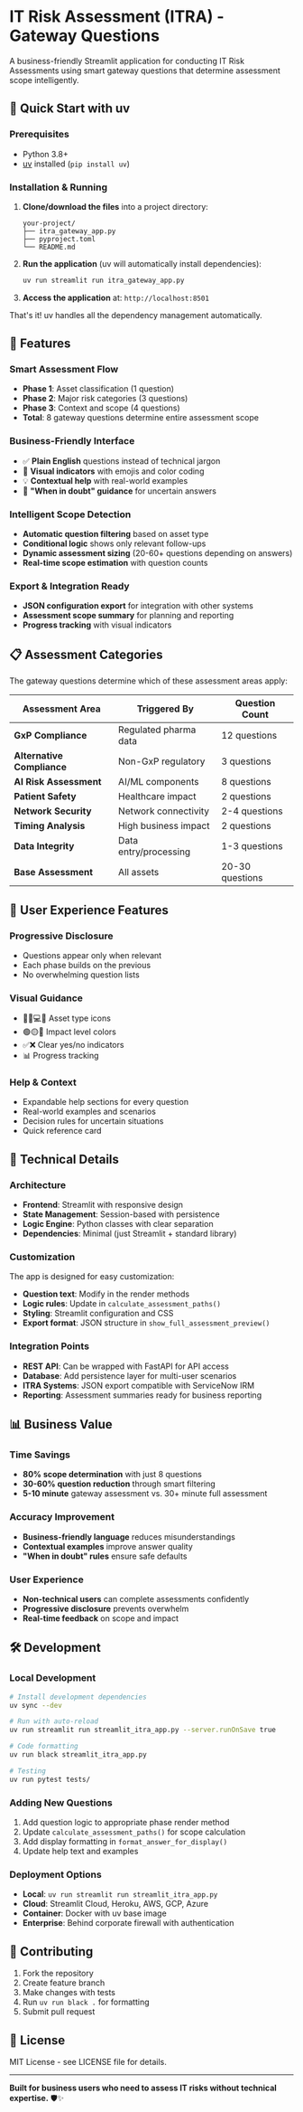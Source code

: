 # IT Risk Assessment (ITRA) - Gateway Questions

A business-friendly Streamlit application for conducting IT Risk Assessments using smart gateway questions that determine assessment scope intelligently.

## 🚀 Quick Start with uv

### Prerequisites
- Python 3.8+
- [uv](https://github.com/astral-sh/uv) installed (`pip install uv`)

### Installation & Running

1. **Clone/download the files** into a project directory:
   ```
   your-project/
   ├── itra_gateway_app.py
   ├── pyproject.toml
   └── README.md
   ```

2. **Run the application** (uv will automatically install dependencies):
   ```bash
   uv run streamlit run itra_gateway_app.py
   ```

3. **Access the application** at: `http://localhost:8501`

That's it! uv handles all the dependency management automatically.

## 🎯 Features

### Smart Assessment Flow
- **Phase 1**: Asset classification (1 question)
- **Phase 2**: Major risk categories (3 questions)  
- **Phase 3**: Context and scope (4 questions)
- **Total**: 8 gateway questions determine entire assessment scope

### Business-Friendly Interface  
- ✅ **Plain English** questions instead of technical jargon
- 🎨 **Visual indicators** with emojis and color coding
- 💡 **Contextual help** with real-world examples
- 🤔 **"When in doubt" guidance** for uncertain answers

### Intelligent Scope Detection
- **Automatic question filtering** based on asset type
- **Conditional logic** shows only relevant follow-ups
- **Dynamic assessment sizing** (20-60+ questions depending on answers)
- **Real-time scope estimation** with question counts

### Export & Integration Ready
- **JSON configuration export** for integration with other systems
- **Assessment scope summary** for planning and reporting
- **Progress tracking** with visual indicators

## 📋 Assessment Categories

The gateway questions determine which of these assessment areas apply:

| Assessment Area | Triggered By | Question Count |
|----------------|--------------|----------------|
| **GxP Compliance** | Regulated pharma data | 12 questions |
| **Alternative Compliance** | Non-GxP regulatory | 3 questions |
| **AI Risk Assessment** | AI/ML components | 8 questions |
| **Patient Safety** | Healthcare impact | 2 questions |
| **Network Security** | Network connectivity | 2-4 questions |
| **Timing Analysis** | High business impact | 2 questions |
| **Data Integrity** | Data entry/processing | 1-3 questions |
| **Base Assessment** | All assets | 20-30 questions |

## 🎨 User Experience Features

### Progressive Disclosure
- Questions appear only when relevant
- Each phase builds on the previous
- No overwhelming question lists

### Visual Guidance
- 📱🌐💻🏥 Asset type icons
- 🟢🟡🔴 Impact level colors  
- ✅❌ Clear yes/no indicators
- 📊 Progress tracking

### Help & Context
- Expandable help sections for every question
- Real-world examples and scenarios
- Decision rules for uncertain situations
- Quick reference card

## 🔧 Technical Details

### Architecture
- **Frontend**: Streamlit with responsive design
- **State Management**: Session-based with persistence
- **Logic Engine**: Python classes with clear separation
- **Dependencies**: Minimal (just Streamlit + standard library)

### Customization
The app is designed for easy customization:

- **Question text**: Modify in the render methods
- **Logic rules**: Update in `calculate_assessment_paths()`
- **Styling**: Streamlit configuration and CSS
- **Export format**: JSON structure in `show_full_assessment_preview()`

### Integration Points
- **REST API**: Can be wrapped with FastAPI for API access
- **Database**: Add persistence layer for multi-user scenarios  
- **ITRA Systems**: JSON export compatible with ServiceNow IRM
- **Reporting**: Assessment summaries ready for business reporting

## 📊 Business Value

### Time Savings
- **80% scope determination** with just 8 questions
- **30-60% question reduction** through smart filtering
- **5-10 minute** gateway assessment vs. 30+ minute full assessment

### Accuracy Improvement
- **Business-friendly language** reduces misunderstandings
- **Contextual examples** improve answer quality
- **"When in doubt" rules** ensure safe defaults

### User Experience
- **Non-technical users** can complete assessments confidently
- **Progressive disclosure** prevents overwhelm
- **Real-time feedback** on scope and impact

## 🛠️ Development

### Local Development
```bash
# Install development dependencies
uv sync --dev

# Run with auto-reload
uv run streamlit run streamlit_itra_app.py --server.runOnSave true

# Code formatting
uv run black streamlit_itra_app.py

# Testing
uv run pytest tests/
```

### Adding New Questions
1. Add question logic to appropriate phase render method
2. Update `calculate_assessment_paths()` for scope calculation
3. Add display formatting in `format_answer_for_display()`
4. Update help text and examples

### Deployment Options
- **Local**: `uv run streamlit run streamlit_itra_app.py`
- **Cloud**: Streamlit Cloud, Heroku, AWS, GCP, Azure
- **Container**: Docker with uv base image
- **Enterprise**: Behind corporate firewall with authentication

## 🤝 Contributing

1. Fork the repository
2. Create feature branch
3. Make changes with tests
4. Run `uv run black .` for formatting  
5. Submit pull request

## 📄 License

MIT License - see LICENSE file for details.

---

**Built for business users who need to assess IT risks without technical expertise.** 🛡️✨
